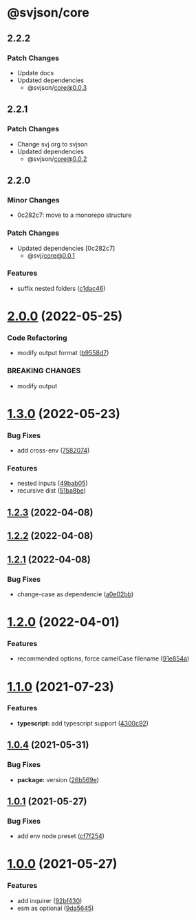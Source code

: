 # @svjson/core

## 2.2.2

### Patch Changes

- Update docs
- Updated dependencies
  - @svjson/core@0.0.3

## 2.2.1

### Patch Changes

- Change svj org to svjson
- Updated dependencies
  - @svjson/core@0.0.2

## 2.2.0

### Minor Changes

- 0c282c7: move to a monorepo structure

### Patch Changes

- Updated dependencies [0c282c7]
  - @svj/core@0.0.1

### Features

- suffix nested folders ([c1dac46](https://github.com/viniciusflv/svj/commit/c1dac46cb5fe2cb2a0cc2cf2cc0c2f7524a02ef5))

# [2.0.0](https://github.com/viniciusflv/svj/compare/1.3.0...2.0.0) (2022-05-25)

### Code Refactoring

- modify output format ([b9558d7](https://github.com/viniciusflv/svj/commit/b9558d772760c87be39d5884d01dc580f4abf989))

### BREAKING CHANGES

- modify output

# [1.3.0](https://github.com/viniciusflv/svj/compare/1.2.3...1.3.0) (2022-05-23)

### Bug Fixes

- add cross-env ([7582074](https://github.com/viniciusflv/svj/commit/7582074632394ba902cad1be5363c02a925f1cf6))

### Features

- nested inputs ([49bab05](https://github.com/viniciusflv/svj/commit/49bab0585c7a48da2ac7b182015cedf6d2fe0308))
- recursive dist ([51ba8be](https://github.com/viniciusflv/svj/commit/51ba8bece3caf571a03cd8a07f6a47e0d3d3b71b))

## [1.2.3](https://github.com/viniciusflv/svj/compare/1.2.2...1.2.3) (2022-04-08)

## [1.2.2](https://github.com/viniciusflv/svj/compare/1.2.1...1.2.2) (2022-04-08)

## [1.2.1](https://github.com/viniciusflv/svj/compare/1.2.0...1.2.1) (2022-04-08)

### Bug Fixes

- change-case as dependencie ([a0e02bb](https://github.com/viniciusflv/svj/commit/a0e02bb0f1390fe6e4ee32dac4183eea37a002ff))

# [1.2.0](https://github.com/viniciusflv/svj/compare/1.1.0...1.2.0) (2022-04-01)

### Features

- recommended options, force camelCase filename ([91e854a](https://github.com/viniciusflv/svj/commit/91e854a64c6366e219c62c082b42fdb0372ab0bb))

# [1.1.0](https://github.com/viniciusflv/svj/compare/1.0.4...1.1.0) (2021-07-23)

### Features

- **typescript:** add typescript support ([4300c92](https://github.com/viniciusflv/svj/commit/4300c92f5d8bdb9137a0a277825e1dad9f6c2437))

## [1.0.4](https://github.com/viniciusflv/svj/compare/1.0.1...1.0.4) (2021-05-31)

### Bug Fixes

- **package:** version ([26b569e](https://github.com/viniciusflv/svj/commit/26b569e84b16970a85138f34381ce561e28b05e6))

## [1.0.1](https://github.com/viniciusflv/svj/compare/1.0.1...1.0.4) (2021-05-27)

### Bug Fixes

- add env node preset ([cf7f254](https://github.com/viniciusflv/svj/commit/cf7f254651d9ecaa2866eb0520e90a1a27c1469a))

# [1.0.0](https://github.com/viniciusflv/svj/compare/1.0.1...1.0.4) (2021-05-27)

### Features

- add inquirer ([92bf430](https://github.com/viniciusflv/svj/commit/92bf430251ff497503945ec6b8250c01dea6aa11))
- esm as optional ([9da5645](https://github.com/viniciusflv/svj/commit/9da5645c3732cfb22d1870577760141537eb0054))
